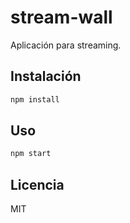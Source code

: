 # stream-wall

Aplicación para streaming.

## Instalación

```bash
npm install
```

## Uso

```bash
npm start
```

## Licencia

MIT
